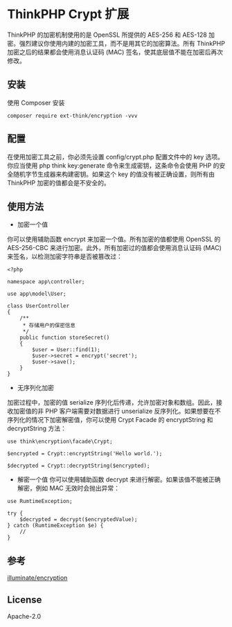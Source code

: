 ThinkPHP Crypt 扩展
===============

ThinkPHP 的加密机制使用的是 OpenSSL 所提供的 AES-256 和 AES-128 加密。强烈建议你使用内建的加密工具，而不是用其它的加密算法。所有 ThinkPHP 加密之后的结果都会使用消息认证码 (MAC) 签名，使其底层值不能在加密后再次修改。

## 安装

使用 Composer 安装

```
composer require ext-think/encryption -vvv
```

## 配置

在使用加密工具之前，你必须先设置 config/crypt.php 配置文件中的 key 选项。你应当使用 php think key:generate 命令来生成密钥，这条命令会使用 PHP 的安全随机字节生成器来构建密钥。如果这个 key 的值没有被正确设置，则所有由 ThinkPHP 加密的值都会是不安全的。

## 使用方法

- 加密一个值

你可以使用辅助函数 encrypt 来加密一个值。所有加密的值都使用 OpenSSL 的 AES-256-CBC 来进行加密。此外，所有加密过的值都会使用消息认证码 (MAC) 来签名，以检测加密字符串是否被篡改过：

```
<?php

namespace app\controller;

use app\model\User;

class UserController
{
    /**
     * 存储用户的保密信息
     */
    public function storeSecret()
    {
        $user = User::find(1);
        $user->secret = encrypt('secret');
        $user->save();
    }
}
```

- 无序列化加密

加密过程中，加密的值 serialize 序列化后传递，允许加密对象和数组。因此，接收加密值的非 PHP 客户端需要对数据进行 unserialize 反序列化。如果想要在不序列化的情况下加密解密值，你可以使用 Crypt Facade 的 encryptString 和 decryptString 方法：

```
use think\encryption\facade\Crypt;

$encrypted = Crypt::encryptString('Hello world.');

$decrypted = Crypt::decryptString($encrypted);
```

- 解密一个值
你可以使用辅助函数 decrypt 来进行解密。如果该值不能被正确解密，例如 MAC 无效时会抛出异常：

```
use RumtimeException;

try {
    $decrypted = decrypt($encryptedValue);
} catch (RumtimeException $e) {
    //
}
```

## 参考

[illuminate/encryption](https://github.com/illuminate/encryption)

## License

Apache-2.0